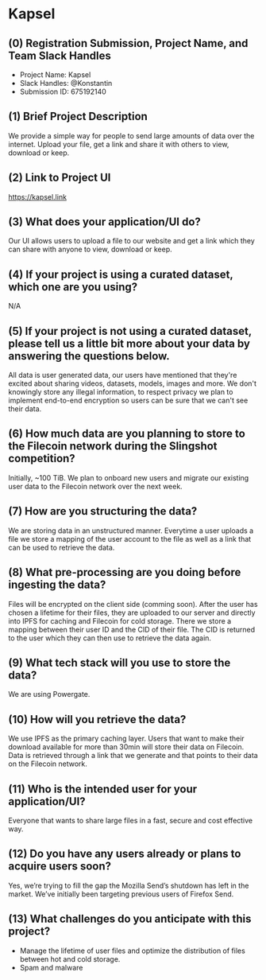 # Kapsel
## (0) Registration Submission, Project Name, and Team Slack Handles
- Project Name: Kapsel
- Slack Handles: @Konstantin
- Submission ID: 675192140
## (1) Brief Project Description
We provide a simple way for people to send large amounts of data over the internet. Upload your file, get a link and share it with others to view, download or keep. 

## (2) Link to Project UI
https://kapsel.link

## (3) What does your application/UI do?
Our UI allows users to upload a file to our website and get a link which they can share with anyone to view, download or keep.

## (4) If your project is using a curated dataset, which one are you using?
N/A

## (5) If your project is not using a curated dataset, please tell us a little bit more about your data by answering the questions below.
All data is user generated data, our users have mentioned that they're excited about sharing videos, datasets, models, images and more. We don't knowingly store any illegal information, to respect privacy we plan to implement end-to-end encryption so users can be sure that we can't see their data.

## (6) How much data are you planning to store to the Filecoin network during the Slingshot competition?
Initially, ~100 TiB. We plan to onboard new users and migrate our existing user data to the Filecoin network over the next week.


## (7) How are you structuring the data?
We are storing data in an unstructured manner. Everytime a user uploads a file we store a mapping of the user account to the file as well as a link that can be used to retrieve the data.

## (8) What pre-processing are you doing before ingesting the data?
Files will be encrypted on the client side (comming soon). After the user has chosen a lifetime for their files, they are uploaded to our server and directly into IPFS for caching and Filecoin for cold storage. There we store a mapping between their user ID and the CID of their file. The CID is returned to the user which they can then use to retrieve the data again.   

## (9)  What tech stack will you use to store the data?
We are using Powergate.

## (10) How will you retrieve the data?
We use IPFS as the primary caching layer. Users that want to make their download available for more than 30min will store their data on Filecoin. Data is retrieved through a link that we generate and that points to their data on the Filecoin network. 

## (11) Who is the intended user for your application/UI?
Everyone that wants to share large files in a fast, secure and cost effective way.

## (12) Do you have any users already or plans to acquire users soon?
Yes, we’re trying to fill the gap the Mozilla Send’s shutdown has left in the market. We’ve initially been targeting previous users of Firefox Send.

## (13) What challenges do you anticipate with this project?
- Manage the lifetime of user files and optimize the distribution of files between hot and cold storage. 
- Spam and malware
